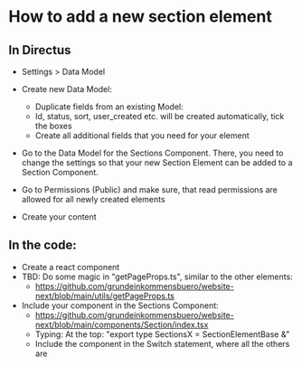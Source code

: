 # How to add a new section element

## In Directus

- Settings > Data Model
- Create new Data Model:

  - Duplicate fields from an existing Model:
  - Id, status, sort, user_created etc. will be created automatically, tick the boxes
  - Create all additional fields that you need for your element

- Go to the Data Model for the Sections Component. There, you need to change the settings so that your new Section Element can be added to a Section Component.
- Go to Permissions (Public) and make sure, that read permissions are allowed for all newly created elements
- Create your content

## In the code:

- Create a react component
- TBD: Do some magic in "getPageProps.ts", similar to the other elements:
  - https://github.com/grundeinkommensbuero/website-next/blob/main/utils/getPageProps.ts
- Include your component in the Sections Component:
  - https://github.com/grundeinkommensbuero/website-next/blob/main/components/Section/index.tsx
  - Typing: At the top: "export type SectionsX = SectionElementBase &"
  - Include the component in the Switch statement, where all the others are
